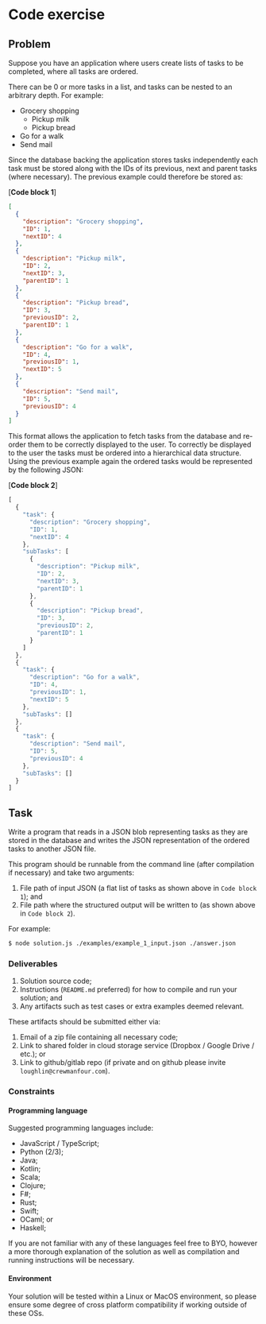 # Code exercise

## Problem
Suppose you have an application where users create lists of tasks to be completed, where all tasks are ordered.

There can be 0 or more tasks in a list, and tasks can be nested to an arbitrary depth. For example:
* Grocery shopping
    - Pickup milk
    - Pickup bread
* Go for a walk
* Send mail

Since the database backing the application stores tasks independently each task must be stored along
 with the IDs of its previous, next and parent tasks (where necessary).
The previous example could therefore be stored as:

[**Code block 1**]
```json
[
  {
    "description": "Grocery shopping",
    "ID": 1,
    "nextID": 4
  },
  {
    "description": "Pickup milk",
    "ID": 2,
    "nextID": 3,
    "parentID": 1
  },
  {
    "description": "Pickup bread",
    "ID": 3,
    "previousID": 2,
    "parentID": 1
  },
  {
    "description": "Go for a walk",
    "ID": 4,
    "previousID": 1,
    "nextID": 5
  },
  {
    "description": "Send mail",
    "ID": 5,
    "previousID": 4
  }
]
```

This format allows the application to fetch tasks from the database and re-order them to be correctly displayed to the user.
To correctly be displayed to the user the tasks must be ordered into a hierarchical data structure.
Using the previous example again the ordered tasks would be represented by the following JSON:

[**Code block 2**]
```js
[
  {
    "task": {
      "description": "Grocery shopping",
      "ID": 1,
      "nextID": 4
    },
    "subTasks": [
      {
        "description": "Pickup milk",
        "ID": 2,
        "nextID": 3,
        "parentID": 1
      },
      {
        "description": "Pickup bread",
        "ID": 3,
        "previousID": 2,
        "parentID": 1
      }
    ]
  },
  {
    "task": {
      "description": "Go for a walk",
      "ID": 4,
      "previousID": 1,
      "nextID": 5
    },
    "subTasks": []
  },
  {
    "task": {
      "description": "Send mail",
      "ID": 5,
      "previousID": 4
    },
    "subTasks": []
  }
]
```

## Task
Write a program that reads in a JSON blob representing tasks as they are stored in the database 
and writes the JSON representation of the ordered tasks to another JSON file.

This program should be runnable from the command line (after compilation if necessary) and take two arguments:

1. File path of input JSON (a flat list of tasks as shown above in `Code block 1`); and
2. File path where the structured output will be written to (as shown above in `Code block 2`).

For example:
```bash
$ node solution.js ./examples/example_1_input.json ./answer.json
``` 
 
### Deliverables
1. Solution source code;
2. Instructions (`README.md` preferred) for how to compile and run your solution; and
3. Any artifacts such as test cases or extra examples deemed relevant.

These artifacts should be submitted either via:

1. Email of a zip file containing all necessary code;
2. Link to shared folder in cloud storage service (Dropbox / Google Drive / etc.); or
3. Link to github/gitlab repo (if private and on github please invite `loughlin@crewmanfour.com`).

### Constraints
#### Programming language
Suggested programming languages include:
* JavaScript / TypeScript;
* Python (2/3);
* Java;
* Kotlin;
* Scala;
* Clojure;
* F#;
* Rust;
* Swift;
* OCaml; or
* Haskell;

If you are not familiar with any of these languages feel free to BYO, however a more thorough explanation of the solution as well as compilation and running instructions will be necessary. 

#### Environment
Your solution will be tested within a Linux or MacOS environment, so please ensure some degree of cross platform compatibility if working outside of these OSs.
